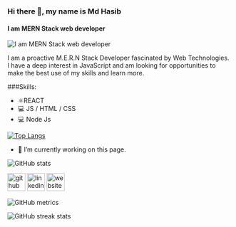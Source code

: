 ### Hi there 👋, my name is Md Hasib
#### I am MERN Stack web developer
![I am MERN Stack web developer](https://media-exp1.licdn.com/dms/image/C4E16AQExiCgPXOcRtw/profile-displaybackgroundimage-shrink_350_1400/0/1638090324568?e=1647475200&v=beta&t=SeE1XEg8YJdl6pQrTKZ8Y4hQLvxq-VNAiYYk9RIzbMI)

I am a proactive M.E.R.N Stack Developer fascinated by Web Technologies. I have a deep interest in JavaScript and am looking for opportunities to
make the best use of my skills and learn more.

###Skills:
* ⚛️REACT
* 💻 JS / HTML / CSS
* 💻 Node Js

[![Top Langs](https://github-readme-stats.vercel.app/api/top-langs/?username=MdHasib01)](https://github.com/anuraghazra/github-readme-stats)

- 🔭 I’m currently working on this page. 


![GitHub stats](https://github-readme-stats.vercel.app/api?username=MdHasib01&show_icons=true)



[<img src='https://cdn.jsdelivr.net/npm/simple-icons@3.0.1/icons/github.svg' alt='github' height='40'>](https://github.com/MdHasib01)  [<img src='https://cdn.jsdelivr.net/npm/simple-icons@3.0.1/icons/linkedin.svg' alt='linkedin' height='40'>](https://www.linkedin.com/in/md-hasib01/)  [<img src='https://cdn.jsdelivr.net/npm/simple-icons@3.0.1/icons/icloud.svg' alt='website' height='40'>](https://mdhasib.netlify.app/)


![GitHub metrics](https://metrics.lecoq.io/MdHasib01)



![GitHub streak stats](https://github-readme-streak-stats.herokuapp.com/?user=MdHasib01)
